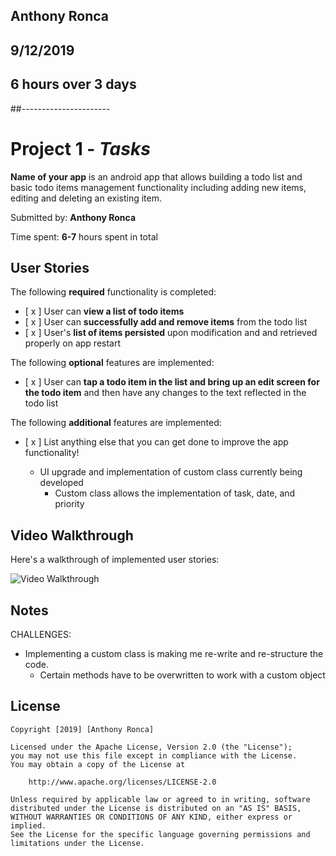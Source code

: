 ## Anthony Ronca
## 9/12/2019
## 6 hours over 3 days
##----------------------


# Project 1 - *Tasks*

**Name of your app** is an android app that allows building a todo list and basic todo items management functionality including adding new items, editing and deleting an existing item.

Submitted by: **Anthony Ronca**

Time spent: **6-7** hours spent in total

## User Stories

The following **required** functionality is completed:

* [ x ] User can **view a list of todo items**
* [ x ] User can **successfully add and remove items** from the todo list
* [ x ] User's **list of items persisted** upon modification and and retrieved properly on app restart

The following **optional** features are implemented:

* [ x ] User can **tap a todo item in the list and bring up an edit screen for the todo item** and then have any changes to the text reflected in the todo list

The following **additional** features are implemented:

* [ x ] List anything else that you can get done to improve the app functionality!
  
  - UI upgrade and implementation of custom class currently being developed
    - Custom class allows the implementation of task, date, and priority

## Video Walkthrough

Here's a walkthrough of implemented user stories:

<img src='https://i.imgur.com/ar6mUPR.gif' title='Video Walkthrough' width='' alt='Video Walkthrough' />

## Notes

CHALLENGES:

  - Implementing a custom class is making me re-write and re-structure the code.
      - Certain methods have to be overwritten to work with a custom object


## License

    Copyright [2019] [Anthony Ronca]

    Licensed under the Apache License, Version 2.0 (the "License");
    you may not use this file except in compliance with the License.
    You may obtain a copy of the License at

        http://www.apache.org/licenses/LICENSE-2.0

    Unless required by applicable law or agreed to in writing, software
    distributed under the License is distributed on an "AS IS" BASIS,
    WITHOUT WARRANTIES OR CONDITIONS OF ANY KIND, either express or implied.
    See the License for the specific language governing permissions and
    limitations under the License.
